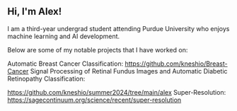 ## Hi, I'm Alex! 

I am a third-year undergrad student attending Purdue University who enjoys machine learning and AI development. 

Below are some of my notable projects that I have worked on:

Automatic Breast Cancer Classification: https://github.com/kneshio/Breast-Cancer
Signal Processing of Retinal Fundus Images and Automatic Diabetic Retinopathy Classification: 

https://github.com/kneshio/summer2024/tree/main/alex
Super-Resolution: https://sagecontinuum.org/science/recent/super-resolution


<!--
**kneshio/kneshio** is a ✨ _special_ ✨ repository because its `README.md` (this file) appears on your GitHub profile.

Here are some ideas to get you started:



- 🔭 I’m currently working on ...
- 🌱 I’m currently learning ...
- 👯 I’m looking to collaborate on ...
- 🤔 I’m looking for help with ...
- 💬 Ask me about ...
- 📫 How to reach me: ...
- 😄 Pronouns: ...
- ⚡ Fun fact: ...
-->

